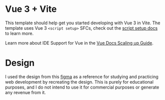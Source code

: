 # Vue 3 + Vite

This template should help get you started developing with Vue 3 in Vite. The template uses Vue 3 `<script setup>` SFCs, check out the [script setup docs](https://v3.vuejs.org/api/sfc-script-setup.html#sfc-script-setup) to learn more.

Learn more about IDE Support for Vue in the [Vue Docs Scaling up Guide](https://vuejs.org/guide/scaling-up/tooling.html#ide-support).

# Design

I used the design from this [figma](<https://www.figma.com/design/bwpwnEW0MiYLqO141teykS/OnTrip-Travel-Website-(Community)?node-id=1-2&p=f&t=TSS6GScma3kVqNz9-0>)
as a reference for studying and practicing web development by recreating the design. This is purely for educational purposes, and I do not intend to use it for commercial purposes or generate any revenue from it.
